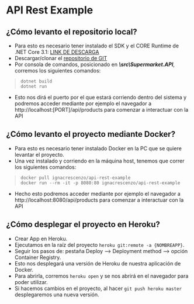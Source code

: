 # API Rest Example

## ¿Cómo levanto el repositorio local?

- Para esto es necesario tener instalado el SDK y el CORE Runtime de .NET Core 3.1:
[LINK DE DESCARGA](https://dotnet.microsoft.com/download/dotnet-core/3.1)
- Descargar/clonar el [repositorio de GIT](https://github.com/ignacrescenzo/APIRestExample)
- Por consola de comandos, posicionado en ***\src\Supermarket.API***, corremos los siguientes comandos:

>     dotnet build
>     dotnet run

- Esto nos dirá el puerto por el que estará corriendo dentro del sistema y podremos acceder mediante por ejemplo el navegador a http://localhost:[PORT]/api/products para comenzar a interactuar con la API

## ¿Cómo levanto el proyecto mediante Docker?

-	Para esto es necesario tener instalado Docker en la PC que se quiere levantar el proyecto.
-	Una vez instalado y corriendo en la máquina host, tenemos que correr los siguientes comandos:

>     docker pull ignacrescenzo/api-rest-example
>     docker run --rm -it -p 8080:80 ignacrescenzo/api-rest-example

- Hecho esto podremos acceder mediante por ejemplo el navegador a http://localhost:8080/api/products para comenzar a interactuar con la API


## ¿Cómo desplegar el proyecto en Heroku?

-	Crear App en Heroku.
-	Ejecutamos en la raíz del proyecto `heroku git:remote -a {NOMBREAPP}`.
-	Seguir los pasos de: pestaña Deploy --> Deployment method --> opción Container Registry.
-	Esto nos desplegará una versión de Heroku de nuestra aplicación de Docker.
-	Para abrirla, corremos `heroku open` y se nos abrirá en el navegador para poder utilizar.
- Si hacemos cambios en el proyecto, al hacer `git push heroku master` desplegaremos una nueva versión.
